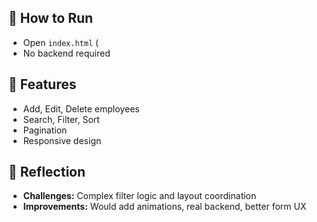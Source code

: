 ## 🚀 How to Run
- Open `index.html` (
- No backend required

## 🔧 Features
- Add, Edit, Delete employees
- Search, Filter, Sort
- Pagination
- Responsive design

## 🤔 Reflection
- **Challenges:** Complex filter logic and layout coordination
- **Improvements:** Would add animations, real backend, better form UX
